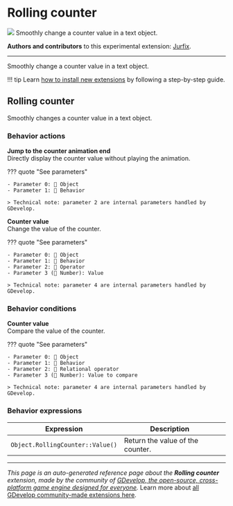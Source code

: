 # Rolling counter

<img src="https://asset-resources.gdevelop.io/public-resources/Icons/e509cccd7fb426978c4a79b639670f624f773a886848d288a12be5c28dd7d380_sort-numeric-variant.svg" class="extension-icon"></img>
Smoothly change a counter value in a text object.

**Authors and contributors** to this experimental extension: [Jurfix](https://gd.games/Jurfix).

---

Smoothly change a counter value in a text object.

!!! tip
    Learn [how to install new extensions](/gdevelop5/extensions/search) by following a step-by-step guide.



## Rolling counter 

Smoothly changes a counter value in a text object. 

### Behavior actions

**Jump to the counter animation end**  
Directly display the counter value without playing the animation.

??? quote "See parameters"

    - Parameter 0: 👾 Object
    - Parameter 1: 🧩 Behavior

    > Technical note: parameter 2 are internal parameters handled by GDevelop.

**Counter value**  
Change the value of the counter.

??? quote "See parameters"

    - Parameter 0: 👾 Object
    - Parameter 1: 🧩 Behavior
    - Parameter 2: 🟰 Operator
    - Parameter 3 (🔢 Number): Value

    > Technical note: parameter 4 are internal parameters handled by GDevelop.

### Behavior conditions

**Counter value**  
Compare the value of the counter.

??? quote "See parameters"

    - Parameter 0: 👾 Object
    - Parameter 1: 🧩 Behavior
    - Parameter 2: 🟰 Relational operator
    - Parameter 3 (🔢 Number): Value to compare

    > Technical note: parameter 4 are internal parameters handled by GDevelop.

### Behavior expressions

| Expression | Description |  |
|-----|-----|-----|
| `Object.RollingCounter::Value()` | Return the value of the counter. ||


---

*This page is an auto-generated reference page about the **Rolling counter** extension, made by the community of [GDevelop, the open-source, cross-platform game engine designed for everyone](https://gdevelop.io/).* Learn more about [all GDevelop community-made extensions here](/gdevelop5/extensions).
